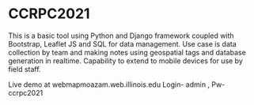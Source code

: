 # CCRPC2021

This is a basic tool using Python and Django framework coupled with Bootstrap, Leaflet JS and SQL for data management.
Use case is data collection by team and making notes using geospatial tags and database generation in realtime. Capability to extend to mobile devices for use by field staff.

Live demo at webmapmoazam.web.illinois.edu
Login- admin , Pw- ccrpc2021

